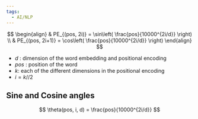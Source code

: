 ```yaml
---
tags:
  - AI/NLP
---
```


$$
\begin{align}
& PE_{(pos, 2i)} = \sin\left( \frac{pos}{10000^{2i/d}} \right) \\
& PE_{(pos, 2i+1)} = \cos\left( \frac{pos}{10000^{2i/d}} \right)
\end{align}
$$
- $d$ : dimension of the word embedding and positional encoding
- $pos$ : position of the word
- $k$: each of the different dimensions in the positional encoding
- $i = k // 2$

## Sine and Cosine angles
$$
\theta(pos, i, d) = \frac{pos}{10000^{2i/d}}
$$

